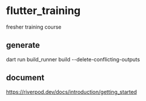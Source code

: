 # flutter_training
 fresher training course 

## generate
dart run build_runner build --delete-conflicting-outputs 

## document
https://riverpod.dev/docs/introduction/getting_started